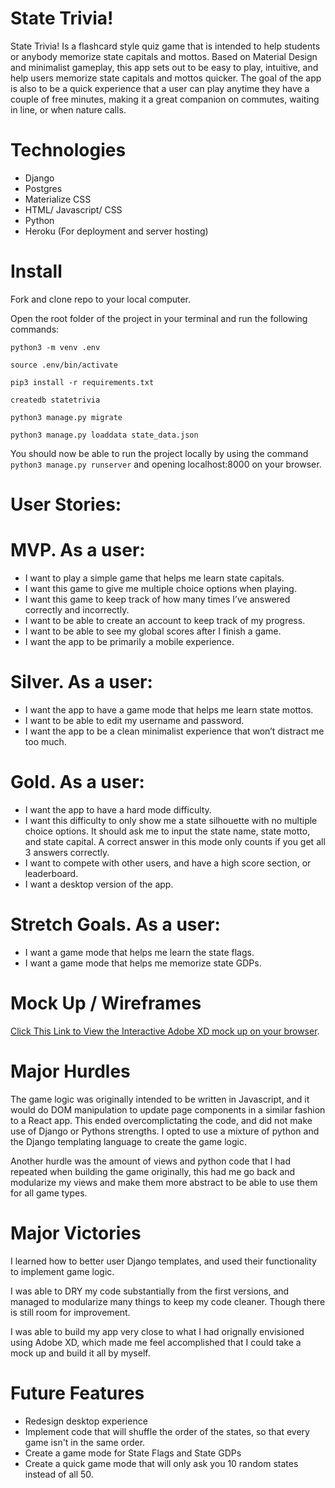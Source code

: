 # State Trivia!
State Trivia! Is a flashcard style quiz game that is intended to help students or anybody memorize state capitals and mottos. 
Based on Material Design and minimalist gameplay, this app sets out to be easy to play, intuitive, and help users memorize state capitals and mottos quicker. 
The goal of the app is also to be a quick experience that a user can play anytime they have a couple of free minutes, making it a great companion on commutes, waiting in line, or when nature calls.

# Technologies

* Django
* Postgres
* Materialize CSS
* HTML/ Javascript/ CSS
* Python
* Heroku (For deployment and server hosting)

# Install 
Fork and clone repo to your local computer.

Open the root folder of the project in your terminal and run the following commands:

```python3 -m venv .env```

```source .env/bin/activate``` 

```pip3 install -r requirements.txt```

```createdb statetrivia```

```python3 manage.py migrate```

```python3 manage.py loaddata state_data.json```

You should now be able to run the project locally by using the command ```python3 manage.py runserver``` and opening localhost:8000 on your browser.

# User Stories:

# MVP. As a user:
* I want to play a simple game that helps me learn state capitals.
* I want this game to give me multiple choice options when playing.
* I want this game to keep track of how many times I’ve answered correctly and incorrectly.
* I want to be able to create an account to keep track of my progress.
* I want to be able to see my global scores after I finish a game.
* I want the app to be primarily a mobile experience.

# Silver. As a user:
* I want the app to have a game mode that helps me learn state mottos.
* I want to be able to edit my username and password.
* I want the app to be a clean minimalist experience that won’t distract me too much.

# Gold. As a user:
* I want the app to have a hard mode difficulty.
* I want this difficulty to only show me a state silhouette with no multiple choice options. It should ask me to input the state name, state motto, and state capital. A correct answer in this mode only counts if you get all 3 answers correctly.
* I want to compete with other users, and have a high score section, or leaderboard.
* I want a desktop version of the app.


# Stretch Goals. As a user:
* I want a game mode that helps me learn the state flags.
* I want a game mode that helps me memorize state GDPs.

# Mock Up / Wireframes

[Click This Link to View the Interactive Adobe XD mock up on your browser](https://xd.adobe.com/view/8433e3eb-0b53-4677-b733-88eca7fca1e5-d160/?fullscreen "Title").

# Major Hurdles
The game logic was originally intended to be written in Javascript, and it would do DOM manipulation to update page components in a similar fashion to a React app. This ended overcomplictating the code, and did not make use of Django or Pythons strengths. I opted to use a mixture of python and the Django templating language to create the game logic. 

Another hurdle was the amount of views and python code that I had repeated when building the game originally, this had me go back and modularize my views and make them more abstract to be able to use them for all game types.

# Major Victories
I learned how to better user Django templates, and used their functionality to implement game logic.

I was able to DRY my code substantially from the first versions, and managed to modularize many things to keep my code cleaner. Though there is still room for improvement.

I was able to build my app very close to what I had orignally envisioned using Adobe XD, which made me feel accomplished that I could take a mock up and build it all by myself.
# Future Features
* Redesign desktop experience
* Implement code that will shuffle the order of the states, so that every game isn't in the same order.
* Create a game mode for State Flags and State GDPs
* Create a quick game mode that will only ask you 10 random states instead of all 50.
